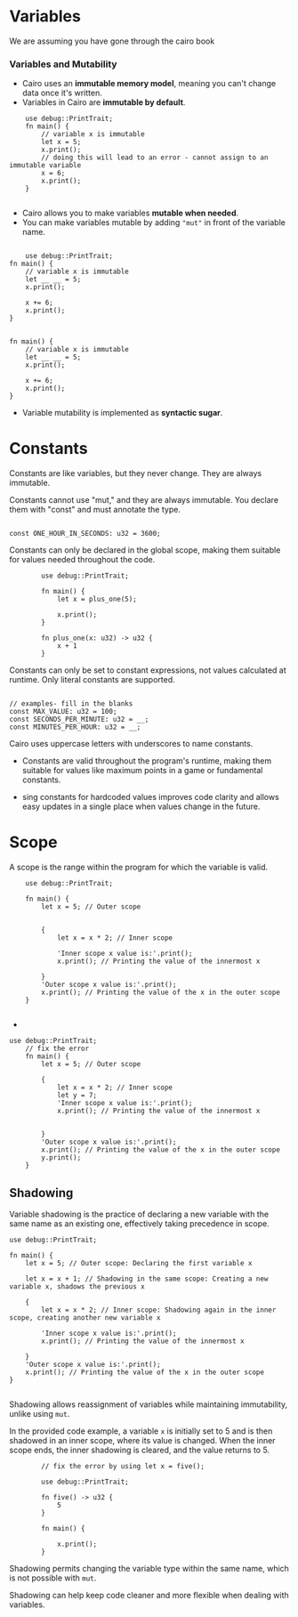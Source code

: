 # Variables


We are assuming you have gone through the cairo book

### Variables and Mutability 

* Cairo uses an **immutable memory model**, meaning you can't change data once it's written.
* Variables in Cairo are **immutable by default**.

```rust,editable
    use debug::PrintTrait;
    fn main() {
        // variable x is immutable
        let x = 5;
        x.print();
        // doing this will lead to an error - cannot assign to an immutable variable
        x = 6;
        x.print();
    }


```

* Cairo allows you to make variables **mutable when needed**.
* You can make variables mutable by adding `"mut"` in front of the variable name.

```rust,editable

    use debug::PrintTrait;
fn main() {
    // variable x is immutable
    let __ __ = 5;
    x.print();

    x += 6;
    x.print();
}


```

```rust,editable
fn main() {
    // variable x is immutable
    let __ __ = 5;
    x.print();
    
    x += 6;
    x.print();
}

```



* Variable mutability is implemented as **syntactic sugar**.


# Constants

Constants are like variables, but they never change. They are always immutable.

Constants cannot use "mut," and they are always immutable. You declare them with "const" and must annotate the type.

```rust,editable

const ONE_HOUR_IN_SECONDS: u32 = 3600;

```

Constants can only be declared in the global scope, making them suitable for values needed throughout the code.

```rust,editable
        use debug::PrintTrait;

        fn main() {
            let x = plus_one(5);

            x.print();
        }

        fn plus_one(x: u32) -> u32 {
            x + 1
        }
```

Constants can only be set to constant expressions, not values calculated at runtime. Only literal constants are supported.

```rust,editable

// examples- fill in the blanks
const MAX_VALUE: u32 = 100;
const SECONDS_PER_MINUTE: u32 = __;
const MINUTES_PER_HOUR: u32 = __;

```

Cairo uses uppercase letters with underscores to name constants.

- Constants are valid throughout the program's runtime, making them suitable for values like maximum points in a game or fundamental constants.

- sing constants for hardcoded values improves code clarity and allows easy updates in a single place when values change in the future.


# Scope

A scope is the range within the program for which the variable is valid.


```rust,editable
    use debug::PrintTrait;

    fn main() {
        let x = 5; // Outer scope

        
        {
            let x = x * 2; // Inner scope

            'Inner scope x value is:'.print();
            x.print(); // Printing the value of the innermost x

        }
        'Outer scope x value is:'.print();
        x.print(); // Printing the value of the x in the outer scope
    }


```

- 

```rust,editable
use debug::PrintTrait;
    // fix the error
    fn main() {
        let x = 5; // Outer scope
        
        {
            let x = x * 2; // Inner scope
            let y = 7;
            'Inner scope x value is:'.print();
            x.print(); // Printing the value of the innermost x
            

        }
        'Outer scope x value is:'.print();
        x.print(); // Printing the value of the x in the outer scope
        y.print();
    }

```

## Shadowing

Variable shadowing is the practice of declaring a new variable with the same name as an existing one, effectively taking precedence in scope.


```rust,editable
use debug::PrintTrait;

fn main() {
    let x = 5; // Outer scope: Declaring the first variable x

    let x = x + 1; // Shadowing in the same scope: Creating a new variable x, shadows the previous x

    {
        let x = x * 2; // Inner scope: Shadowing again in the inner scope, creating another new variable x

        'Inner scope x value is:'.print();
        x.print(); // Printing the value of the innermost x

    }
    'Outer scope x value is:'.print();
    x.print(); // Printing the value of the x in the outer scope
}


```

Shadowing allows reassignment of variables while maintaining immutability, unlike using `mut`.

In the provided code example, a variable `x` is initially set to 5 and is then shadowed in an inner scope, where its value is changed. When the inner scope ends, the inner shadowing is cleared, and the value returns to 5.

```rust,editable
        // fix the error by using let x = five();

        use debug::PrintTrait;

        fn five() -> u32 {
            5
        }

        fn main() {
            
            x.print();
        }

```

Shadowing permits changing the variable type within the same name, which is not possible with `mut`.

Shadowing can help keep code cleaner and more flexible when dealing with variables.